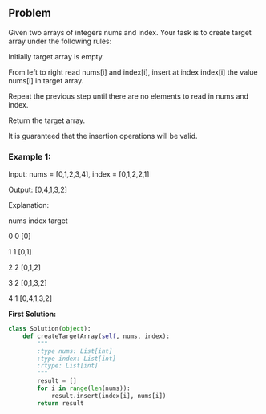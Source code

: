 ## Problem

Given two arrays of integers nums and index. Your task is to create target array under the following rules:

Initially target array is empty.

From left to right read nums[i] and index[i], insert at index index[i] the value nums[i] in target array.

Repeat the previous step until there are no elements to read in nums and index.

Return the target array.

It is guaranteed that the insertion operations will be valid.

 

### Example 1:

Input: nums = [0,1,2,3,4], index = [0,1,2,2,1]

Output: [0,4,1,3,2]

Explanation:

nums       index     target

0            0        [0]

1            1        [0,1]

2            2        [0,1,2]

3            2        [0,1,3,2]

4            1        [0,4,1,3,2]


**First Solution:**
```python
class Solution(object):
    def createTargetArray(self, nums, index):
        """
        :type nums: List[int]
        :type index: List[int]
        :rtype: List[int]
        """
        result = []
        for i in range(len(nums)):
            result.insert(index[i], nums[i])
        return result
```

